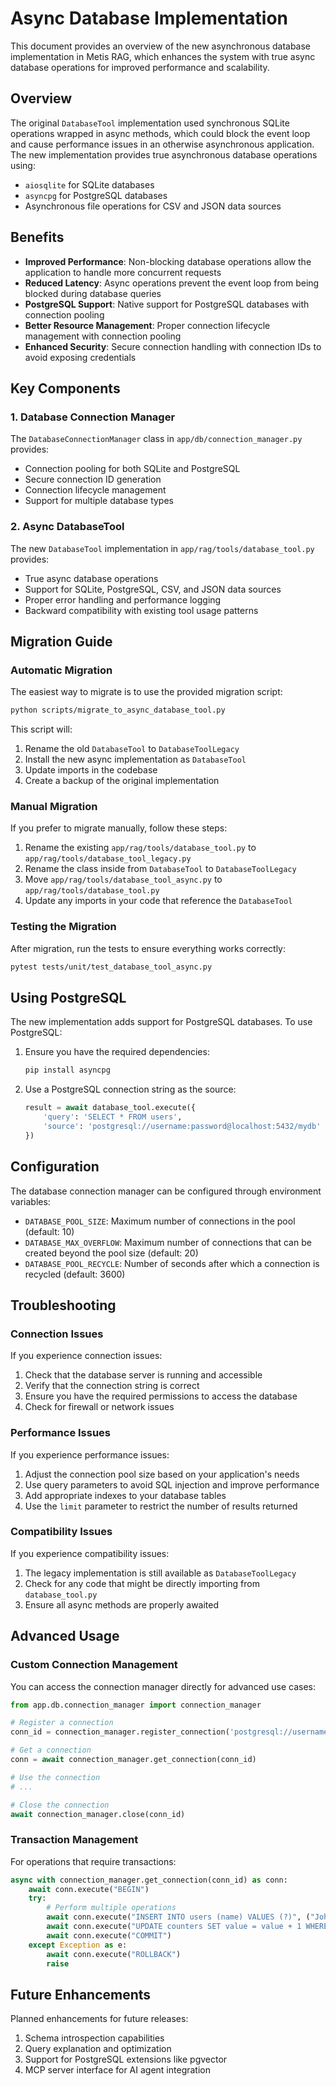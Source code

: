 # Async Database Implementation

This document provides an overview of the new asynchronous database implementation in Metis RAG, which enhances the system with true async database operations for improved performance and scalability.

## Overview

The original `DatabaseTool` implementation used synchronous SQLite operations wrapped in async methods, which could block the event loop and cause performance issues in an otherwise asynchronous application. The new implementation provides true asynchronous database operations using:

- `aiosqlite` for SQLite databases
- `asyncpg` for PostgreSQL databases
- Asynchronous file operations for CSV and JSON data sources

## Benefits

- **Improved Performance**: Non-blocking database operations allow the application to handle more concurrent requests
- **Reduced Latency**: Async operations prevent the event loop from being blocked during database queries
- **PostgreSQL Support**: Native support for PostgreSQL databases with connection pooling
- **Better Resource Management**: Proper connection lifecycle management with connection pooling
- **Enhanced Security**: Secure connection handling with connection IDs to avoid exposing credentials

## Key Components

### 1. Database Connection Manager

The `DatabaseConnectionManager` class in `app/db/connection_manager.py` provides:

- Connection pooling for both SQLite and PostgreSQL
- Secure connection ID generation
- Connection lifecycle management
- Support for multiple database types

### 2. Async DatabaseTool

The new `DatabaseTool` implementation in `app/rag/tools/database_tool.py` provides:

- True async database operations
- Support for SQLite, PostgreSQL, CSV, and JSON data sources
- Proper error handling and performance logging
- Backward compatibility with existing tool usage patterns

## Migration Guide

### Automatic Migration

The easiest way to migrate is to use the provided migration script:

```bash
python scripts/migrate_to_async_database_tool.py
```

This script will:
1. Rename the old `DatabaseTool` to `DatabaseToolLegacy`
2. Install the new async implementation as `DatabaseTool`
3. Update imports in the codebase
4. Create a backup of the original implementation

### Manual Migration

If you prefer to migrate manually, follow these steps:

1. Rename the existing `app/rag/tools/database_tool.py` to `app/rag/tools/database_tool_legacy.py`
2. Rename the class inside from `DatabaseTool` to `DatabaseToolLegacy`
3. Move `app/rag/tools/database_tool_async.py` to `app/rag/tools/database_tool.py`
4. Update any imports in your code that reference the `DatabaseTool`

### Testing the Migration

After migration, run the tests to ensure everything works correctly:

```bash
pytest tests/unit/test_database_tool_async.py
```

## Using PostgreSQL

The new implementation adds support for PostgreSQL databases. To use PostgreSQL:

1. Ensure you have the required dependencies:
   ```bash
   pip install asyncpg
   ```

2. Use a PostgreSQL connection string as the source:
   ```python
   result = await database_tool.execute({
       'query': 'SELECT * FROM users',
       'source': 'postgresql://username:password@localhost:5432/mydb'
   })
   ```

## Configuration

The database connection manager can be configured through environment variables:

- `DATABASE_POOL_SIZE`: Maximum number of connections in the pool (default: 10)
- `DATABASE_MAX_OVERFLOW`: Maximum number of connections that can be created beyond the pool size (default: 20)
- `DATABASE_POOL_RECYCLE`: Number of seconds after which a connection is recycled (default: 3600)

## Troubleshooting

### Connection Issues

If you experience connection issues:

1. Check that the database server is running and accessible
2. Verify that the connection string is correct
3. Ensure you have the required permissions to access the database
4. Check for firewall or network issues

### Performance Issues

If you experience performance issues:

1. Adjust the connection pool size based on your application's needs
2. Use query parameters to avoid SQL injection and improve performance
3. Add appropriate indexes to your database tables
4. Use the `limit` parameter to restrict the number of results returned

### Compatibility Issues

If you experience compatibility issues:

1. The legacy implementation is still available as `DatabaseToolLegacy`
2. Check for any code that might be directly importing from `database_tool.py`
3. Ensure all async methods are properly awaited

## Advanced Usage

### Custom Connection Management

You can access the connection manager directly for advanced use cases:

```python
from app.db.connection_manager import connection_manager

# Register a connection
conn_id = connection_manager.register_connection('postgresql://username:password@localhost:5432/mydb')

# Get a connection
conn = await connection_manager.get_connection(conn_id)

# Use the connection
# ...

# Close the connection
await connection_manager.close(conn_id)
```

### Transaction Management

For operations that require transactions:

```python
async with connection_manager.get_connection(conn_id) as conn:
    await conn.execute("BEGIN")
    try:
        # Perform multiple operations
        await conn.execute("INSERT INTO users (name) VALUES (?)", ("John",))
        await conn.execute("UPDATE counters SET value = value + 1 WHERE name = ?", ("user_count",))
        await conn.execute("COMMIT")
    except Exception as e:
        await conn.execute("ROLLBACK")
        raise
```

## Future Enhancements

Planned enhancements for future releases:

1. Schema introspection capabilities
2. Query explanation and optimization
3. Support for PostgreSQL extensions like pgvector
4. MCP server interface for AI agent integration